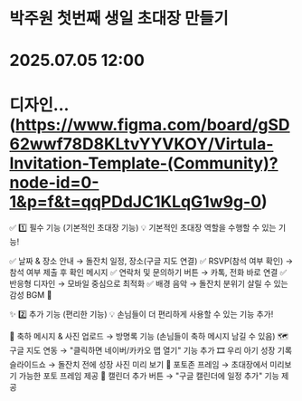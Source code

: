 # 박주원 첫번째 생일 초대장 만들기
# 2025.07.05 12:00
# 디자인... (https://www.figma.com/board/gSD62wwf78D8KLtvYYVKOY/Virtula-Invitation-Template-(Community)?node-id=0-1&p=f&t=qqPDdJC1KLqG1w9g-0)

✅ 1️⃣ 필수 기능 (기본적인 초대장 기능)
💡 기본적인 초대장 역할을 수행할 수 있는 기능!

✅ 날짜 & 장소 안내 → 돌잔치 일정, 장소(구글 지도 연결)
✅ RSVP(참석 여부 확인) → 참석 여부 제출 후 확인 메시지
✅ 연락처 및 문의하기 버튼 → 카톡, 전화 바로 연결
✅ 반응형 디자인 → 모바일 중심으로 최적화
✅ 배경 음악 → 돌잔치 분위기 살릴 수 있는 감성 BGM 🎵

✨ 2️⃣ 추가 기능 (편리한 기능)
💡 손님들이 더 편리하게 사용할 수 있는 기능 추가!

🎁 축하 메시지 & 사진 업로드 → 방명록 기능 (손님들이 축하 메시지 남길 수 있음)
🗺️ 구글 지도 연동 → "클릭하면 네이버/카카오 맵 열기" 기능 추가
🎞️ 우리 아기 성장 기록 슬라이드쇼 → 돌잔치 전에 성장 사진 미리 보기
📸 포토존 프레임 → 초대장에서 미리보기 가능한 포토 프레임 제공
📅 캘린더 추가 버튼 → "구글 캘린더에 일정 추가" 기능 제공